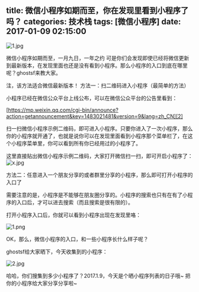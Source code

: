 title: 微信小程序如期而至，你在发现里看到小程序了吗？
categories: 技术栈
tags: [微信小程序]
date: 2017-01-09 02:15:00
---
![1.jpg][1]

微信小程序如期而至，一月九日，一年之约
可是你们会发现即使已经将微信更新到最新版本，在发现里面也还是没有看到小程序。那么小程序的入口到底在哪里呢？ghostsf来教大家。

注，该方法适合微信最新版本！
方法一：扫二维码进入小程序（最简单的方法）

小程序已经在微信公众平台上线公布，可以在微信公众平台的公告里看到：

[https://mp.weixin.qq.com/cgi-bin/announce?action=getannouncement&key=1483021481&version=9&lang=zh_CN][2]

扫一扫微信小程序示例二维码，即可进入小程序。只要你进入了一次小程序，那么你的小程序就开通了，也就是说你可以在发现里面看到小程序那个菜单栏了，在这个小程序菜单里，你可以看到所有你已经用过的小程序了。

这里直接贴出微信小程序示例二维码，大家打开微信扫一扫，即可开启小程序了：
![x.jpg][3]


方法二：任意进入一个朋友分享的或者群里分享的小程序，那么即可打开小程序的入口了

需要注意的是，小程序是不能够在朋友圈分享的。小程序的搜索也只有在有了小程序的入口后，才可以进去搜索（而且搜索是很有限的）。

打开小程序入口后，你就可以看到小程序出现在发现里咯：

![1.png][4]

OK，那么，微信小程序的入口，和一些小程序长什么样子呢？

ghostsf给大家晒下，今天收集到的小程序：

![2.jpg][5]

哈哈，你们搜集到多少小程序了？2017.1.9，今天是个晒小程序列表的日子哦~
把你的小程序给大家分享分享啦~​


  [1]: http://www.ghostsf.com/usr/uploads/2017/01/1892301704.jpg
  [2]: https://mp.weixin.qq.com/cgi-bin/announce?action=getannouncement&key=1483021481&version=9&lang=zh_CN
  [3]: http://www.ghostsf.com/usr/uploads/2017/01/1399195593.jpg
  [4]: http://www.ghostsf.com/usr/uploads/2017/01/3784405540.png
  [5]: http://www.ghostsf.com/usr/uploads/2017/01/3048226152.jpg
